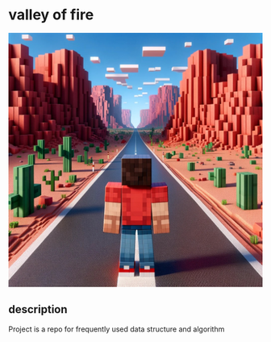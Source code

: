 # valley of fire
<div align="center">
    <img src="./doc/logo.jpg" width="580">
</div>


## description
Project is a repo for frequently used data structure and algorithm

